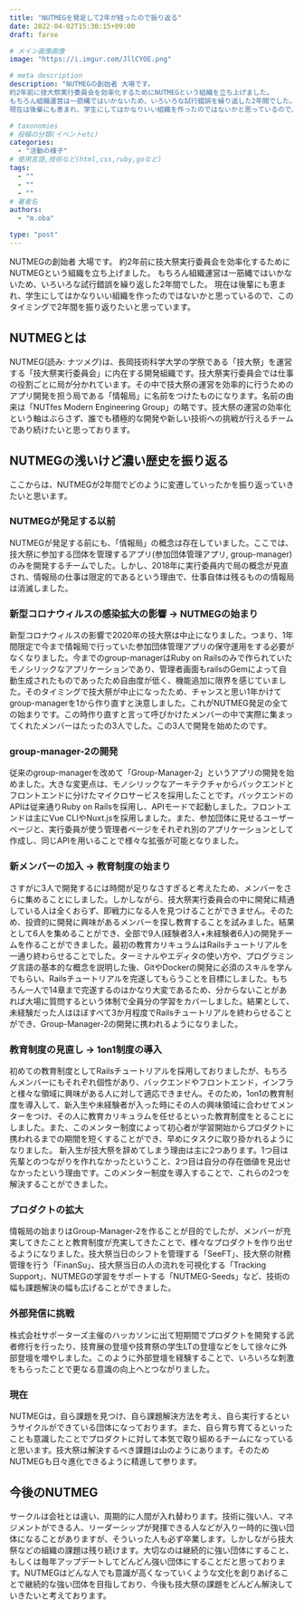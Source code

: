 ```yaml
---
title: "NUTMEGを発足して2年が経ったので振り返る"
date: 2022-04-02T15:30:15+09:00
draft: farse

# メイン画像画像
image: "https://i.imgur.com/JllCYOE.png"

# meta description
description: "NUTMEGの創始者 大場です。
約2年前に技大祭実行委員会を効率化するためにNUTMEGという組織を立ち上げました。
もちろん組織運営は一筋縄ではいかないため、いろいろな試行錯誤を繰り返した2年間でした。
現在は後輩にも恵まれ、学生にしてはかなりいい組織を作ったのではないかと思っているので、このタイミングで2年間を振り返りたいと思っています。"

# taxonomies
# 投稿の分類(イベントetc)
categories:
  - "活動の様子"
# 使用言語,技術など(html,css,ruby,goなど)
tags:
  - ""
  - ""
  - ""
# 著者名
authors:
  - "m.oba"

type: "post"
---
```

NUTMEGの創始者 大場です。
約2年前に技大祭実行委員会を効率化するためにNUTMEGという組織を立ち上げました。
もちろん組織運営は一筋縄ではいかないため、いろいろな試行錯誤を繰り返した2年間でした。
現在は後輩にも恵まれ、学生にしてはかなりいい組織を作ったのではないかと思っているので、このタイミングで2年間を振り返りたいと思っています。

## NUTMEGとは

NUTMEG(読み: ナツメグ)は、長岡技術科学大学の学祭である「技大祭」を運営する「技大祭実行委員会」に内在する開発組織です。技大祭実行委員会では仕事の役割ごとに局が分かれています。その中で技大祭の運営を効率的に行うためのアプリ開発を担う局である「情報局」に名前をつけたものになります。名前の由来は「NUTfes Modern Engineering Group」の略です。技大祭の運営の効率化という軸はぶらさず、誰でも積極的な開発や新しい技術への挑戦が行えるチームであり続けたいと思っております。

## NUTMEGの浅いけど濃い歴史を振り返る

ここからは、NUTMEGが2年間でどのように変遷していったかを振り返っていきたいと思います。

### NUTMEGが発足する以前

NUTMEGが発足する前にも、「情報局」の概念は存在していました。ここでは、技大祭に参加する団体を管理するアプリ(参加団体管理アプリ, group-manager)のみを開発するチームでした。しかし、2018年に実行委員内で局の概念が見直され、情報局の仕事は限定的であるという理由で、仕事自体は残るものの情報局は消滅しました。

### 新型コロナウィルスの感染拡大の影響 → NUTMEGの始まり

新型コロナウィルスの影響で2020年の技大祭は中止になりました。つまり、1年間限定で今まで情報局で行っていた参加団体管理アプリの保守運用をする必要がなくなりました。今までのgroup-managerはRuby on Railsのみで作られていたモノシリックなアプリケーションであり、管理者画面もrailsのGemによって自動生成されたものであったため自由度が低く、機能追加に限界を感じていました。そのタイミングで技大祭が中止になったため、チャンスと思い1年かけてgroup-managerを1から作り直すと決意しました。これがNUTMEG発足の全ての始まりです。この時作り直すと言って呼びかけたメンバーの中で実際に集まってくれたメンバーはたったの3人でした。この3人で開発を始めたのです。

### group-manager-2の開発

従来のgroup-managerを改めて「Group-Manager-2」というアプリの開発を始めました。大きな変更点は、モノシリックなアーキテクチャからバックエンドとフロントエンドに分けたマイクロサービスを採用したことです。バックエンドのAPIは従来通りRuby on Railsを採用し、APIモードで起動しました。フロントエンドは主にVue CLIやNuxt.jsを採用しました。また、参加団体に見せるユーザーページと、実行委員が使う管理者ページをそれぞれ別のアプリケーションとして作成し、同じAPIを用いることで様々な拡張が可能となりました。

### 新メンバーの加入 → 教育制度の始まり

さすがに3人で開発するには時間が足りなさすぎると考えたため、メンバーをさらに集めることにしました。しかしながら、技大祭実行委員会の中に開発に精通している人は全くおらず、即戦力になる人を見つけることができません。そのため、投資的に開発に興味があるメンバーを探し教育することを試みました。結果として6人を集めることができ、全部で9人(経験者3人+未経験者6人)の開発チームを作ることができました。最初の教育カリキュラムはRailsチュートリアルを一通り終わらせることでした。ターミナルやエディタの使い方や、プログラミング言語の基本的な概念を説明した後、GitやDockerの開発に必須のスキルを学んでもらい、Railsチュートリアルを完遂してもらうことを目標にしました。もちろん一人で14章まで完遂するのはかなり大変であるため、分からないことがあれば大場に質問するという体制で全員分の学習をカバーしました。結果として、未経験だった人はほぼすべて3か月程度でRailsチュートリアルを終わらせることができ、Group-Manager-2の開発に携われるようになりました。

### 教育制度の見直し → 1on1制度の導入

初めての教育制度としてRailsチュートリアルを採用しておりましたが、もちろんメンバーにもそれぞれ個性があり、バックエンドやフロントエンド，インフラと様々な領域に興味がある人に対して適応できません。そのため，1on1の教育制度を導入して、新入生や未経験者が入った時にその人の興味領域に合わせてメンターをつけ、その人に教育カリキュラムを任せるといった教育制度をとることにしました。また、このメンター制度によって初心者が学習開始からプロダクトに携われるまでの期間を短くすることができ、早めにタスクに取り掛かれるようになりました。
新入生が技大祭を辞めてしまう理由は主に2つあります。1つ目は先輩とのつながりを作れなかったということ、2つ目は自分の存在価値を見出せなかったという理由です。このメンター制度を導入することで、これらの2つを解決することができました。

### プロダクトの拡大

情報局の始まりはGroup-Manager-2を作ることが目的でしたが、メンバーが充実してきたことと教育制度が充実してきたことで、様々なプロダクトを作り出せるようになりました。技大祭当日のシフトを管理する「SeeFT」、技大祭の財務管理を行う「FinanSu」、技大祭当日の人の流れを可視化する「Tracking Support」、NUTMEGの学習をサポートする「NUTMEG-Seeds」など、技術の幅も課題解決の幅も広げることができました。

### 外部発信に挑戦

株式会社サポーターズ主催のハッカソンに出て短期間でプロダクトを開発する武者修行を行ったり、技育展の登壇や技育祭の学生LTの登壇などをして徐々に外部登壇を増やしました。このように外部登壇を経験することで、いろいろな刺激をもらったことで更なる意識の向上へとつながりました。

### 現在

NUTMEGは，自ら課題を見つけ、自ら課題解決方法を考え、自ら実行するというサイクルができている団体になっております。また、自ら育ち育てるといったことも意識したことでプロダクトに対して本気で取り組めるチームになっていると思います。技大祭は解決するべき課題は山のようにあります。そのためNUTMEGも日々進化できるように精進して参ります。

## 今後のNUTMEG

サークルは会社とは違い、周期的に人間が入れ替わります。技術に強い人、マネジメントができる人、リーダーシップが発揮できる人などが入り一時的に強い団体になることがありますが、そういった人も必ず卒業します。しかしながら技大祭などの組織の課題は残り続けます。大切なのは継続的に強い団体にすること、もしくは毎年アップデートしてどんどん強い団体にすることだと思っております。NUTMEGはどんな人でも意識が高くなっていくような文化を創りあげることで継続的な強い団体を目指しており、今後も技大祭の課題をどんどん解決していきたいと考えております。
